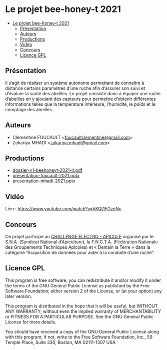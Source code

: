 # Le projet bee-honey-t 2021

- [Le projet bee-honey-t 2021](#le-projet-bee-honey-t-2021)
  - [Présentation](#présentation)
  - [Auteurs](#auteurs)
  - [Productions](#productions)
  - [Vidéo](#vidéo)
  - [Concours](#concours)
  - [Licence GPL](#licence-gpl)

## Présentation

Il s’agit de réaliser un système autonome permettant de connaître à distance certains paramètres d’une ruche afin d’assurer son suivi et d’évaluer la santé des abeilles. Le projet consiste donc à équiper une ruche d’abeilles en y ajoutant des capteurs pour permettre d’obtenir différentes informations telles que la température intérieure, l’humidité, le poids et le comptage des abeilles.

## Auteurs

- Clementine FOUCAULT <<foucaultclementine@gmail.com>>
- Zakariya MHADI <<zakariya.mhadi@gmail.com>>

## Productions

- [dossier-v1-beehoneyt-2021-ir.pdf](dossier-v1-beehoneyt-2021-ir.pdf)
- [presentation-foucault-2021.pptx](presentation-foucault-2021.pptx)
- [presentation-mhadi-2021.pptx](presentation-mhadi-2021.pptx)

## Vidéo

Lien : https://www.youtube.com/watch?v=hKQt1FOzeNc

## Concours

Ce projet participe au [CHALLENGE ÉLECTRO - APICOLE](https://www.snapiculture.com/challenge-electro-apicole/) organisé par le S.N.A. (Syndicat National d’Apiculture), la F.N.G.T.A. (Fédération Nationale des Groupements Techniques Apicoles) et « Demain la Terre » dans la catégorie “Acquisition de données pour aider à la conduite d’une ruche”.

## Licence GPL

This program is free software; you can redistribute it and/or modify
it under the terms of the GNU General Public License as published by
the Free Software Foundation; either version 2 of the License, or
(at your option) any later version.

This program is distributed in the hope that it will be useful,
but WITHOUT ANY WARRANTY; without even the implied warranty of
MERCHANTABILITY or FITNESS FOR A PARTICULAR PURPOSE. See the
GNU General Public License for more details.

You should have received a copy of the GNU General Public License
along with this program; if not, write to the Free Software
Foundation, Inc., 59 Temple Place, Suite 330, Boston, MA 02111-1307 USA
